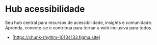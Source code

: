 # Hub acessibilidade
Seu hub central para recursos de acessibilidade, insights e comunidade. Aprenda, conecte-se e contribua para tornar a web inclusiva para todos.

* [https://chunk-rhythm-10134133.figma.site]